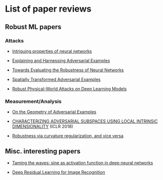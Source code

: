 # List of paper reviews

## Robust ML papers

### Attacks
- [Intriguing properties of neural networks](https://github.com/rraju1/papers/blob/master/deep_learning/Intriguing_props.md)

- [Explaining and Harnessing Adversarial Examples](https://github.com/rraju1/papers/blob/master/deep_learning/linear.pdf)

- [Towards Evaluating the Robustness of Neural Networks](https://github.com/rraju1/papers/blob/master/deep_learning/cw.pdf)

- [Spatially Transformed Adversarial Examples](https://github.com/rraju1/papers/blob/master/deep_learning/spatial.pdf)
- [Robust Physical-World Attacks on Deep Learning
Models](https://github.com/rraju1/papers/blob/master/deep_learning/robust_phys.pdf)

### Measurement/Analysis
- [On the Geometry of Adversarial Examples](https://github.com/rraju1/papers/blob/master/deep_learning/On_Geometry_adverserial_examples.md)

- [CHARACTERIZING ADVERSARIAL SUBSPACES USING LOCAL INTRINSIC DIMENSIONALITY](https://github.com/rraju1/papers/blob/master/deep_learning/LDI_adv.md) (ICLR 2018)

- [Robustness via curvature regularization, and vice versa](https://github.com/rraju1/papers/blob/master/deep_learning/robustness_via_curvature_regularization.md)


## Misc. interesting papers

- [Taming the waves: sine as activation function in deep neural networks](https://github.com/rraju1/papers/blob/master/deep_learning/taming_waves.md)

- [Deep Residual Learning for Image Recognition](https://github.com/rraju1/papers/blob/master/deep_learning/resnet.pdf)
